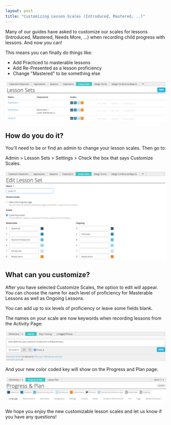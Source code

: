 ```yaml
---
layout: post
title: "Customizing Lesson Scales (Introduced, Mastered, ..)"
---
```


Many of our guides have asked to customize our scales for lessons (Introduced, Mastered, Needs More, ...) when recording child progress with lessons.  And now you can! 

This means you can finally do things like:

- Add Practiced to masterable lessons
- Add Re-Presented as a lesson proficiency
- Change "Mastered" to be something else

<a href="/img/screen-shots/customizing-scales-1.png"><img src="/img/screen-shots/customizing-scales-1.png" style="max-width:100%;"/></a>

## How do you do it?

You'll need to be or find an admin to change your lesson scales. Then go to:

Admin > Lesson Sets > Settings > Check the box that says Customize Scales. 

<a href="/img/screen-shots/customizing-scales-2.png"><img src="/img/screen-shots/customizing-scales-2.png" style="max-width:100%;"/></a>

## What can you customize?

After you have selected Customize Scales, the option to edit will appear. You can choose the name for each level of proficiency for Masterable Lessons as well as Ongoing Lessons.

You can add up to six levels of proficiency or leave some fields blank.

The names on your scale are now keywords when recording lessons from the Activity Page:

<a href="/img/screen-shots/customizing-scales-3.png"><img src="/img/screen-shots/customizing-scales-3.png" style="max-width:100%;"/></a>

And your new color coded key will show on the Progress and Plan page:

<a href="/img/screen-shots/customizing-scales-4.png"><img src="/img/screen-shots/customizing-scales-4.png" style="max-width:100%;"/></a>

We hope you enjoy the new customizable lesson scales and let us know if you have any questions!